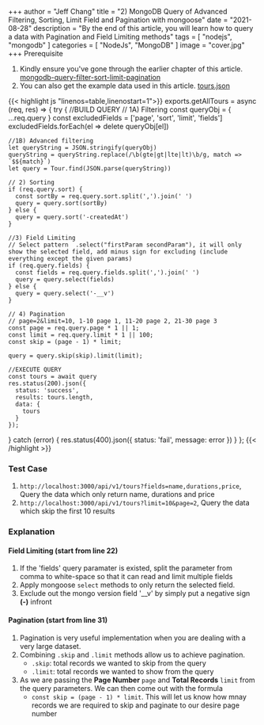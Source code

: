+++
author = "Jeff Chang"
title = "2) MongoDB Query of Advanced Filtering, Sorting, Limit Field and Pagination with mongoose"
date = "2021-08-28"
description = "By the end of this article, you will learn how to query a data with Pagination and Field Limiting methods"
tags = [
    "nodejs", "mongodb"
]
categories = [
	"NodeJs", "MongoDB"
]
image = "cover.jpg"
+++
Prerequisite
1. Kindly ensure you've gone through the earlier chapter of this article. [mongodb-query-filter-sort-limit-pagination](/p/1-mongodb-query-of-advanced-filtering-sorting-limit-field-and-pagination-with-mongoose)
2. You can also get the example data used in this article. [tours.json](/p/1-mongodb-query-of-advanced-filtering-sorting-limit-field-and-pagination-with-mongoose/tours.json)


{{< highlight js "linenos=table,linenostart=1">}}
exports.getAllTours = async (req, res) => {
  try {
    //BUILD QUERY
    // 1A) Filtering
    const queryObj = { ...req.query }
    const excludedFields = ['page', 'sort', 'limit', 'fields']
    excludedFields.forEach(el => delete queryObj[el])

    //1B) Advanced filtering
    let queryString = JSON.stringify(queryObj)
    queryString = queryString.replace(/\b(gte|gt|lte|lt)\b/g, match => `$${match}`)    
    let query = Tour.find(JSON.parse(queryString))

    // 2) Sorting
    if (req.query.sort) {
      const sortBy = req.query.sort.split(',').join(' ')
      query = query.sort(sortBy)
    } else {
      query = query.sort('-createdAt')
    }

    //3) Field Limiting
    // Select pattern  .select("firstParam secondParam"), it will only show the selected field, add minus sign for excluding (include everything except the given params)
    if (req.query.fields) {
      const fields = req.query.fields.split(',').join(' ')
      query = query.select(fields)
    } else {
      query = query.select('-__v')
    }

    // 4) Pagination
    // page=2&limit=10, 1-10 page 1, 11-20 page 2, 21-30 page 3
    const page = req.query.page * 1 || 1;
    const limit = req.query.limit * 1 || 100;
    const skip = (page - 1) * limit;

    query = query.skip(skip).limit(limit);

    //EXECUTE QUERY
    const tours = await query
    res.status(200).json({
      status: 'success',
      results: tours.length,
      data: {
        tours
      }
    });
  } catch (error) {
    res.status(400).json({
      status: 'fail',
      message: error
    })
  }
};
{{< /highlight >}}

### Test Case
1. `http://localhost:3000/api/v1/tours?fields=name,durations,price`, Query the data which only return name, durations and price
2. `http://localhost:3000/api/v1/tours?limit=10&page=2`, Query the data which skip the first 10 results

### Explanation
#### Field Limiting (start from line 22)
1. If the 'fields' query paramater is existed, split the parameter from comma to white-space so that it can read and limit multiple fields
2. Apply mongoose `select` methods to only return the selected field.
3. Exclude out the mongo version field '__v' by simply put a negative sign **(-)** infront

#### Pagination (start from line 31)
1. Pagination is very useful implementation when you are dealing with a very large dataset.
2. Combining `.skip` and `.limit` methods allow us to achieve pagination.
    - `.skip`: total records we wanted to skip from the query
    - `.limit`: total records we wanted to show from the query
3. As we are passing the **Page Number** `page` and **Total Records** `limit` from the query parameters. We can then come out with the formula
    - `const skip = (page - 1) * limit`. This will let us know how mnay records we are required to skip and paginate to our desire page number
